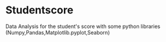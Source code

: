 # Studentscore
Data Analysis for the student's score with some python libraries (Numpy,Pandas,Matplotlib.pyplot,Seaborn)
